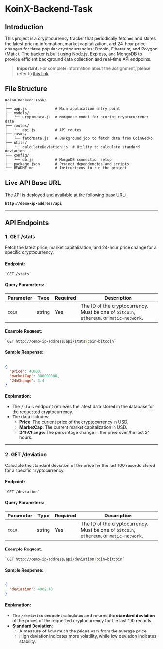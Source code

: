 # KoinX-Backend-Task

## **Introduction**
This project is a cryptocurrency tracker that periodically fetches and stores the latest pricing information, market capitalization, and 24-hour price changes for three popular cryptocurrencies: Bitcoin, Ethereum, and Polygon (Matic). The tracker is built using Node.js, Express, and MongoDB to provide efficient background data collection and real-time API endpoints. 


> **Important:** For complete information about the assignment, please refer to [this link](https://koinx.notion.site/KoinX-Backend-Internship-Assignment-119da378a24380e79505e883cd798e1d).

## **File Structure**

```
KoinX-Backend-Task/
│
├── app.js             # Main application entry point
├── models/
│   └── CryptoData.js  # Mongoose model for storing cryptocurrency data
├── routes/
│   └── api.js         # API routes
├── tasks/
│   └── fetchData.js   # Background job to fetch data from CoinGecko
├── utils/
│   └── calculateDeviation.js  # Utility to calculate standard deviation
├── config/
│   └── db.js          # MongoDB connection setup
├── package.json       # Project dependencies and scripts
└── README.md          # Instructions to run the project
```


## **Live API Base URL**

The API is deployed and available at the following base URL:

**`http://demo-ip-address/api`**

----------

## API Endpoints

### 1. **GET /stats**

Fetch the latest price, market capitalization, and 24-hour price change for a specific cryptocurrency.

#### **Endpoint:**

```bash
`GET /stats` 
```

#### **Query Parameters:**

| Parameter | Type   | Required | Description                                                                 |
|-----------|--------|----------|-----------------------------------------------------------------------------|
| `coin`    | string | Yes      | The ID of the cryptocurrency. Must be one of `bitcoin`, `ethereum`, or `matic-network`. |

#### **Example Request:**

```bash
`GET http://demo-ip-address/api/stats?coin=bitcoin` 
```

#### **Sample Response:**

```json

{
  "price": 40000,
  "marketCap": 800000000,
  "24hChange": 3.4
}
```

#### **Explanation:**

-   The `/stats` endpoint retrieves the latest data stored in the database for the requested cryptocurrency.
-   The data includes:
    -   **Price**: The current price of the cryptocurrency in USD.
    -   **MarketCap**: The current market capitalization in USD.
    -   **24hChange**: The percentage change in the price over the last 24 hours.

----------

### 2. **GET /deviation**

Calculate the standard deviation of the price for the last 100 records stored for a specific cryptocurrency.

#### **Endpoint:**

```bash
`GET /deviation` 
```

#### **Query Parameters:**

| Parameter | Type   | Required | Description                                                                 |
|-----------|--------|----------|-----------------------------------------------------------------------------|
| `coin`    | string | Yes      | The ID of the cryptocurrency. Must be one of `bitcoin`, `ethereum`, or `matic-network`. |

#### **Example Request:**

```bash
`GET http://demo-ip-address/api/deviation?coin=bitcoin` 
```

#### **Sample Response:**

```json

{
  "deviation": 4082.48
}
```

#### **Explanation:**

-   The `/deviation` endpoint calculates and returns the **standard deviation** of the prices of the requested cryptocurrency for the last 100 records.
-   **Standard Deviation**:
    -   A measure of how much the prices vary from the average price.
    -   High deviation indicates more volatility, while low deviation indicates stability.
